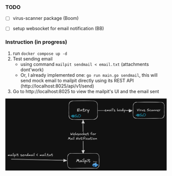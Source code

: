 ### TODO
* [ ] virus-scanner package (Boom)
<!-- Ref: https://mailpit.axllent.org/docs/api-v1/websocket/ -->
* [ ] setup websocket for email notification (BB)

### Instruction (in progress)
<!-- Ref: https://mailpit.axllent.org/docs/install/testing/ -->
1. run ```docker compose up -d```
2. Test sending email  
    - using command ```mailpit sendmail < email.txt``` (attachments dont'work)
    - Or, I already implemented one: ```go run main.go sendmail```, this will send mock email to mailpit directly using its REST API (http://localhost:8025/api/v1/send)
3. Go to http://localhost:8025 to view the mailpit's UI and the email sent 

![image](./images/overview.png)